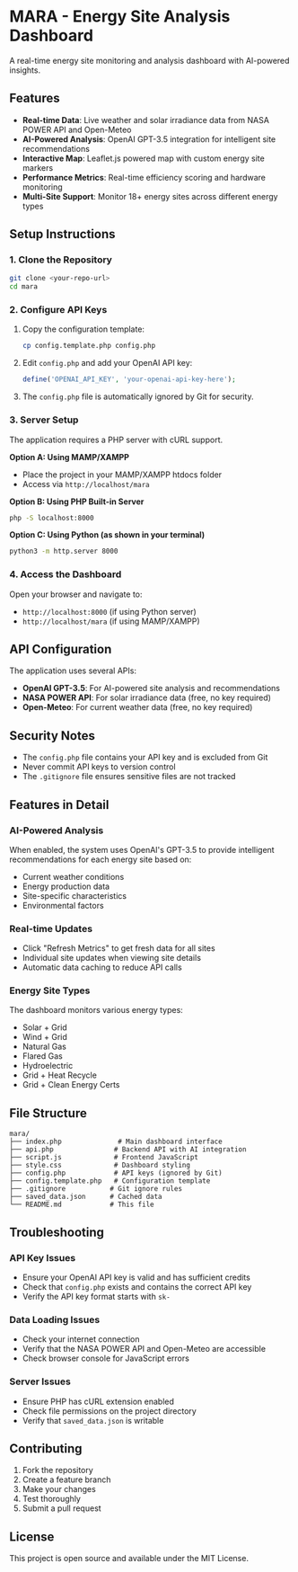 # MARA - Energy Site Analysis Dashboard

A real-time energy site monitoring and analysis dashboard with AI-powered insights.

## Features

- **Real-time Data**: Live weather and solar irradiance data from NASA POWER API and Open-Meteo
- **AI-Powered Analysis**: OpenAI GPT-3.5 integration for intelligent site recommendations
- **Interactive Map**: Leaflet.js powered map with custom energy site markers
- **Performance Metrics**: Real-time efficiency scoring and hardware monitoring
- **Multi-Site Support**: Monitor 18+ energy sites across different energy types

## Setup Instructions

### 1. Clone the Repository
```bash
git clone <your-repo-url>
cd mara
```

### 2. Configure API Keys
1. Copy the configuration template:
   ```bash
   cp config.template.php config.php
   ```

2. Edit `config.php` and add your OpenAI API key:
   ```php
   define('OPENAI_API_KEY', 'your-openai-api-key-here');
   ```

3. The `config.php` file is automatically ignored by Git for security.

### 3. Server Setup
The application requires a PHP server with cURL support.

**Option A: Using MAMP/XAMPP**
- Place the project in your MAMP/XAMPP htdocs folder
- Access via `http://localhost/mara`

**Option B: Using PHP Built-in Server**
```bash
php -S localhost:8000
```

**Option C: Using Python (as shown in your terminal)**
```bash
python3 -m http.server 8000
```

### 4. Access the Dashboard
Open your browser and navigate to:
- `http://localhost:8000` (if using Python server)
- `http://localhost/mara` (if using MAMP/XAMPP)

## API Configuration

The application uses several APIs:

- **OpenAI GPT-3.5**: For AI-powered site analysis and recommendations
- **NASA POWER API**: For solar irradiance data (free, no key required)
- **Open-Meteo**: For current weather data (free, no key required)

## Security Notes

- The `config.php` file contains your API key and is excluded from Git
- Never commit API keys to version control
- The `.gitignore` file ensures sensitive files are not tracked

## Features in Detail

### AI-Powered Analysis
When enabled, the system uses OpenAI's GPT-3.5 to provide intelligent recommendations for each energy site based on:
- Current weather conditions
- Energy production data
- Site-specific characteristics
- Environmental factors

### Real-time Updates
- Click "Refresh Metrics" to get fresh data for all sites
- Individual site updates when viewing site details
- Automatic data caching to reduce API calls

### Energy Site Types
The dashboard monitors various energy types:
- Solar + Grid
- Wind + Grid
- Natural Gas
- Flared Gas
- Hydroelectric
- Grid + Heat Recycle
- Grid + Clean Energy Certs

## File Structure

```
mara/
├── index.php              # Main dashboard interface
├── api.php               # Backend API with AI integration
├── script.js             # Frontend JavaScript
├── style.css             # Dashboard styling
├── config.php            # API keys (ignored by Git)
├── config.template.php   # Configuration template
├── .gitignore           # Git ignore rules
├── saved_data.json      # Cached data
└── README.md            # This file
```

## Troubleshooting

### API Key Issues
- Ensure your OpenAI API key is valid and has sufficient credits
- Check that `config.php` exists and contains the correct API key
- Verify the API key format starts with `sk-`

### Data Loading Issues
- Check your internet connection
- Verify that the NASA POWER API and Open-Meteo are accessible
- Check browser console for JavaScript errors

### Server Issues
- Ensure PHP has cURL extension enabled
- Check file permissions on the project directory
- Verify that `saved_data.json` is writable

## Contributing

1. Fork the repository
2. Create a feature branch
3. Make your changes
4. Test thoroughly
5. Submit a pull request

## License

This project is open source and available under the MIT License. 